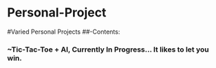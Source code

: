 # Personal-Project
#Varied Personal Projects
##-Contents:
###  ~Tic-Tac-Toe + AI, Currently In Progress... It likes to let you win.
